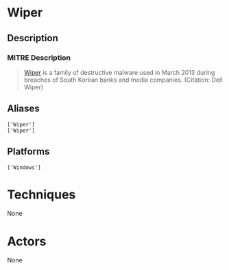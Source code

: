 
# Wiper

## Description

### MITRE Description

> [Wiper](https://attack.mitre.org/software/S0041) is a family of destructive malware used in March 2013 during breaches of South Korean banks and media companies. (Citation: Dell Wiper)

## Aliases

```
['Wiper']
['Wiper']
```

## Platforms

```
['Windows']
```

# Techniques

None

# Actors

None
